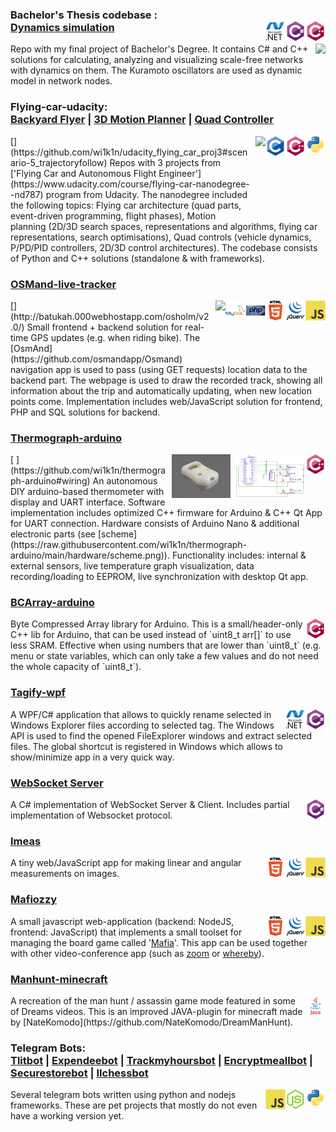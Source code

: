 ### Bachelor's Thesis codebase :<br>[Dynamics simulation](https://github.com/wi1k1n/simulation-dynamic-systems)<img src="assets/img/icons/cplusplus.svg" height="32" align="right"><img src="assets/img/icons/csharp.svg" height="32" align="right"><img src="assets/img/icons/dot-net.svg" height="32" align="right">
[<img src="assets/img/SFNWOsc.gif" height="125" align="right" style="margin-left: 7px;">](https://github.com/wi1k1n/simulation-dynamic-systems)
Repo with my final project of Bachelor's Degree. It contains C# and C++ solutions for calculating, analyzing and visualizing scale-free networks with dynamics on them. The Kuramoto oscillators are used as dynamic model in network nodes.

### Flying-car-udacity:<br>[Backyard Flyer](https://github.com/wi1k1n/udacity_flying_car_proj1) | [3D Motion Planner](https://github.com/wi1k1n/udacity_flying_car_proj2) | [Quad Controller](https://github.com/wi1k1n/udacity_flying_car_proj3)
<img src="assets/img/icons/python.svg" height="32" align="right">
<img src="assets/img/icons/cplusplus.svg" height="32" align="right">
<img src="assets/img/icons/c.svg" height="32" align="right">
[<img src="https://raw.githubusercontent.com/wi1k1n/udacity_flying_car_proj3/master/img/5_TrajectoryFollow.gif" height="130" align="right" style="margin-left: 7px;">](https://github.com/wi1k1n/udacity_flying_car_proj3#scenario-5_trajectoryfollow)
Repos with 3 projects from ['Flying Car and Autonomous Flight Engineer'](https://www.udacity.com/course/flying-car-nanodegree--nd787) program from Udacity. The nanodegree included the following topics: Flying car architecture (quad parts, event-driven programming, flight phases), Motion planning (2D/3D search spaces, representations and algorithms, flying car representations, search optimisations), Quad controls (vehicle dynamics, P/PD/PID controllers, 2D/3D control architectures). The codebase consists of Python and C++ solutions (standalone & with frameworks).


### [OSMand-live-tracker](https://github.com/wi1k1n/osmand-live-tracker)
<img src="assets/img/icons/javascript.svg" height="32" align="right">
<img src="assets/img/icons/jquery.svg" height="32" align="right">
<img src="assets/img/icons/html5.svg" height="32" align="right">
<img src="assets/img/icons/php.svg" height="32" align="right">
<img src="assets/img/icons/mysql.svg" height="32" align="right">
[<img src="https://github.com/wi1k1n/osmand-live-tracker/raw/master/img/screenshot.jpg" height="100" align="right" style="margin-left: 7px;">](http://batukah.000webhostapp.com/osholm/v2.0/)
Small frontend + backend solution for real-time GPS updates (e.g. when riding bike). The [OsmAnd](https://github.com/osmandapp/Osmand) navigation app is used to pass (using GET requests) location data to the backend part. The webpage is used to draw the recorded track, showing all information about the trip and automatically updating, when new location points come. Implementation includes web/JavaScript solution for frontend, PHP and SQL solutions for backend.

### [Thermograph-arduino](https://github.com/wi1k1n/thermograph-arduino)
<img src="assets/img/icons/cplusplus.svg" height="32" align="right">
[<img src="https://raw.githubusercontent.com/wi1k1n/thermograph-arduino/main/hardware/scheme.png" height="70" align="right" style="margin-left: 7px;">
<img src="https://github.com/wi1k1n/thermograph-arduino/raw/main/hardware/model.png" height="70" align="right" style="margin-left: 7px;">](https://github.com/wi1k1n/thermograph-arduino#wiring)
An autonomous DIY arduino-based thermometer with display and UART interface. Software implementation includes optimized C++ firmware for Arduino & C++ Qt App for UART connection. Hardware consists of Arduino Nano & additional electronic parts (see [scheme](https://raw.githubusercontent.com/wi1k1n/thermograph-arduino/main/hardware/scheme.png)). Functionality includes: internal & external sensors, live temperature graph visualization, data recording/loading to EEPROM, live synchronization with desktop Qt app.

### [BCArray-arduino](https://github.com/wi1k1n/bcarray-arduino)
<img src="assets/img/icons/cplusplus.svg" height="32" align="right">
Byte Compressed Array library for Arduino. This is a small/header-only C++ lib for Arduino, that can be used instead of `uint8_t arr[]` to use less SRAM. Effective when using numbers that are lower than `uint8_t` (e.g. menu or state variables, which can only take a few values and do not need the whole capacity of `uint8_t`).

### [Tagify-wpf](https://github.com/wi1k1n/wpf-tagify)
<img src="assets/img/icons/csharp.svg" height="32" align="right">
<img src="assets/img/icons/dot-net.svg" height="32" align="right">
A WPF/C# application that allows to quickly rename selected in Windows Explorer files according to selected tag. The Windows API is used to find the opened FileExplorer windows and extract selected files. The global shortcut is registered in Windows which allows to show/minimize app in a very quick way.

### [WebSocket Server](https://github.com/wi1k1n/WebSocketServer)
<img src="assets/img/icons/csharp.svg" height="32" align="right">
A C# implementation of WebSocket Server & Client. Includes partial implementation of Websocket protocol.

### [Imeas](https://github.com/wi1k1n/imeas)
<img src="assets/img/icons/javascript.svg" height="32" align="right">
<img src="assets/img/icons/jquery.svg" height="32" align="right">
<img src="assets/img/icons/html5.svg" height="32" align="right">
A tiny web/JavaScript app for making linear and angular measurements on images.

### [Mafiozzy](https://github.com/wi1k1n/mafiozzy)
<img src="assets/img/icons/javascript.svg" height="32" align="right"><img src="assets/img/icons/jquery.svg" height="32" align="right"><img src="assets/img/icons/html5.svg" height="32" align="right">
A small javascript web-application (backend: NodeJS, frontend: JavaScript) that implements a small toolset for managing the board game called '[Mafia](https://en.wikipedia.org/wiki/Mafia_(party_game))'. This app can be used together with other video-conference app (such as [zoom](https://zoom.us/) or [whereby](https://whereby.com/)).

### [Manhunt-minecraft](https://github.com/wi1k1n/DreamManHunt)
<img src="assets/img/icons/java.svg" height="32" align="right">
A recreation of the man hunt / assassin game mode featured in some of Dreams videos. This is an improved JAVA-plugin for minecraft made by [NateKomodo](https://github.com/NateKomodo/DreamManHunt).


### Telegram Bots:<br>[Tlitbot](https://github.com/wi1k1n/tlitbot) | [Expendeebot](https://github.com/wi1k1n/expendeebot) | [Trackmyhoursbot](https://github.com/wi1k1n/telegram-trackmyhoursbot) | [Encryptmeallbot](https://github.com/wi1k1n/encryptmeallbot) | [Securestorebot](https://github.com/wi1k1n/securestorebot) | [Ilchessbot](https://github.com/wi1k1n/IlChess)
<img src="assets/img/icons/python.svg" height="32" align="right">
<img src="assets/img/icons/nodejs.svg" height="32" align="right">
<img src="assets/img/icons/javascript.svg" height="32" align="right">
Several telegram bots written using python and nodejs frameworks. These are pet projects that mostly do not even have a working version yet.